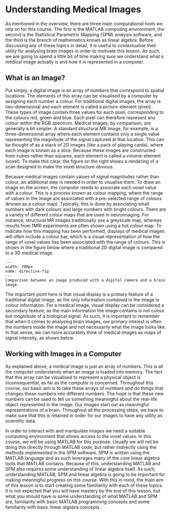 # Understanding Medical Images
As mentioned in the overview, there are three main computational tools we rely on for this course. The first is the MATLAB computing environment, the second is the Statistical Parametric Mapping (SPM) analysis software, and the third is the branch of mathematics known as linear algebra. Before discussing any of these topics in detail, it is useful to contextualise their utility for analysing brain images in order to motivate this lesson. As such, we are going to spend a little bit of time making sure we understand what a medical image actually is and how it is represented in a computer.

## What is an Image?
Put simply, a digital image is an array of numbers that correspond to spatial locations. The elements of this array can be visualised by a computer by assigning each number a colour. For traditional digital images, the array is two-dimensional and each element is called a picture-element (pixel). These types of image contain three values for each pixel, corresponding to the colours red, green and blue. Each pixel can therefore represent any colour within the RGB spectrum. Medical images, by comparison, are generally a bit simpler. A standard structural MR image, for example, is a three-dimensional array where each element contains only a single value representing the magnitude of the signal captured at that location. This can be thought of as a stack of 2D images (like a pack of playing cards), where each image is known as a slice. Because these images are constructed from cubes rather than squares, each element is called a volume-element (voxel). To make this clear, the figure on the right shows a rendering of a scan designed to make the voxel structure obvious.

Because medical images contain values of signal magnitudes rather than colour, an additional step is needed in order to visualise them. To draw an image on the screen, the computer needs to associate each voxel value with a colour. This is a process known as colour mapping, where the range of values in the image are associated with a pre-selected range of colours (known as a colour map). Typically, this is done by associating small numbers with dark colours and large numbers with bright colours. There are a variety of different colour maps that are used in neuroimaging. For instance, structural MR images traditionally use a greyscale map, whereas results from fMRI experiments are often shown using a hot colour map. To indicate how this mapping has been performed, displays of medical images will often include a colour bar, which is a visual representation of how the range of voxel values has been associated with the range of colours. This is shown in the figure below where a traditional 2D digital image is compared to a 3D medical image.

```{figure} images/camera-medical.png
---
width: 700px
name: directive-fig
---
Comparison between an image produced with a digital camera and a brain image.
```

The important point here is that visual display is a primary feature of a traditional digital image, as the only information contained in the image is colour information. For a medical image, visual display can be considered a secondary feature, as the main information the image contains is not colour but *magnitude* of a biological signal. As such, it is important to remember that when it comes to analysing brain images, our primary interest is often the numbers inside the image and not necessarily what the image looks like. In that sense, we can more accurately think of medical images as maps of signal intensity, as shown below.

## Working with Images in a Computer
As explained above, a medical image is just an array of numbers. This is all the computer understands when an image is loaded into memory. The fact that this array can be visualised to represent a physical object is inconsequential, as far as the computer is concerned. Throughout this course, our basic aim is to take these arrays of numbers and do things that changes those numbers into different numbers. The hope is that these new numbers can be used to tell us something meaningful about the real-life object represented in the image. Our images start out as meaningful representations of a brain. Throughout all the processing steps, we have to make sure that this is retained in order for our images to have any utility as scientific data.

In order to interact with and manipulate images we need a suitable computing environment that allows access to the voxel values. In this course, we will be using MATLAB for this purpose. Usually we will not be doing this directly through MATLAB code, but rather indirectly using the methods implemented in the SPM software. SPM is written using the MATLAB language and as such leverages many of the core linear algebra tools that MATLAB contains. Because of this, understanding MATLAB and SPM also requires some understanding of linear algebra itself. As such, understanding MATLAB, SPM and linear algebra is going to be important for making meaningful progress on this course. With this in mind, the main aim of this lesson is to start creating some familiarity with each of these topics. It is not expected that you will have mastery by the end of this lesson, but what you should have is some understanding of what MATLAB and SPM are, familiarity with basic MATLAB programming concepts and some familiarity with basic linear algebra concepts. 